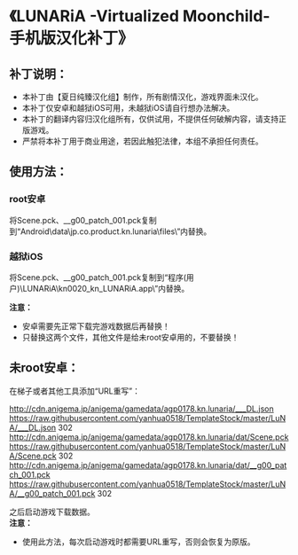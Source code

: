 # 《LUNARiA -Virtualized Moonchild- 手机版汉化补丁》

## 补丁说明：
 * 本补丁由【夏日纯臻汉化组】制作，所有剧情汉化，游戏界面未汉化。  
 * 本补丁仅安卓和越狱iOS可用，未越狱iOS请自行想办法解决。
 * 本补丁的翻译内容归汉化组所有，仅供试用，不提供任何破解内容，请支持正版游戏。  
 * 严禁将本补丁用于商业用途，若因此触犯法律，本组不承担任何责任。  

## 使用方法：
### root安卓
将Scene.pck、__g00_patch_001.pck复制到“Android\data\jp.co.product.kn.lunaria\files\”内替换。  

### 越狱iOS
将Scene.pck、__g00_patch_001.pck复制到“程序(用户)\LUNARiA\kn0020_kn_LUNARiA.app\”内替换。  

**注意：**
 * 安卓需要先正常下载完游戏数据后再替换！  
 * 只替换这两个文件，其他文件是给未root安卓用的，不要替换！  

## 未root安卓：
在梯子或者其他工具添加“URL重写”：  

http://cdn.anigema.jp/anigema/gamedata/agp0178.kn.lunaria/___DL.json https://raw.githubusercontent.com/yanhua0518/TemplateStock/master/LuNA/___DL.json 302  
http://cdn.anigema.jp/anigema/gamedata/agp0178.kn.lunaria/dat/Scene.pck https://raw.githubusercontent.com/yanhua0518/TemplateStock/master/LuNA/Scene.pck 302  
http://cdn.anigema.jp/anigema/gamedata/agp0178.kn.lunaria/dat/__g00_patch_001.pck https://raw.githubusercontent.com/yanhua0518/TemplateStock/master/LuNA/__g00_patch_001.pck 302  

之后启动游戏下载数据。  
**注意：**
 * 使用此方法，每次启动游戏时都需要URL重写，否则会恢复为原版。  
